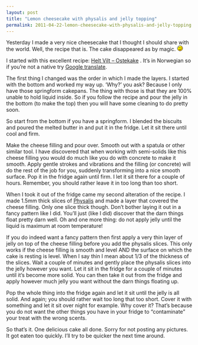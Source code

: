 ```yaml
---
layout: post
title: "Lemon cheesecake with physalis and jelly topping"
permalink: 2011-04-22-lemon-cheesecake-with-physalis-and-jelly-topping
---
```

Yesterday I made a very nice cheesecake that I thought I should share with the world. Well, the recipe that is. The cake disappeared as by magic. ![;)](/public/uploads/smilies/icon_wink.gif)

I started with this excellent recipe: [Helt Vilt – Ostekake](http://heltvilt-godmat.blogspot.com/2009/07/ostekake.html) . It’s in Norwegian so if you’re not a native try [Google translate](http://translate.google.com).

The first thing I changed was the order in which I made the layers. I started with the bottom and worked my way up. ‘Why?’ you ask? Because I only have those springform cakepans. The thing with those is that they are 100% unable to hold liquid inside. So if you follow the recipe and pour the jelly in the bottom (to make the top) then you will have some cleaning to do pretty soon.

So start from the bottom if you have a springform. I blended the biscuits and poured the melted butter in and put it in the fridge. Let it sit there until cool and firm.

Make the cheese filling and pour over. Smooth out with a spatula or other similar tool. I have discovered that when working with semi-solids like this cheese filling you would do much like you do with concrete to make it smooth. Apply gentle strokes and vibrations and the filling (or concrete) will do the rest of the job for you, suddenly transforming into a nice smooth surface. Pop it in the fridge again until firm. I let it sit there for a couple of hours. Remember, you should rather leave it in too long than too short.

When I took it out of the fridge came my second alteration of the recipe. I made 1.5mm thick slices of [Physalis](http://en.wikipedia.org/wiki/Physalis) and made a layer that covered the cheese filling. Only one slice thick though. Don’t bother laying it out in a fancy pattern like I did. You’ll just (like I did) discover that the darn things float pretty darn well. Oh and one more thing: do not apply jelly until the liquid is maximum at room temperature!

If you do indeed want a fancy pattern then first apply a very thin layer of jelly on top of the cheese filling before you add the physalis slices. This only works if the cheese filling is smooth and level AND the surface on which the cake is resting is level. When I say thin I mean about 1/3 of the thickness of the slices. Wait a couple of minutes and gently place the physalis slices into the jelly however you want. Let it sit in the fridge for a couple of minutes until it’s become more solid. You can then take it out from the fridge and apply however much jelly you want without the darn things floating up.

Pop the whole thing into the fridge again and let it sit until the jelly is all solid. And again; you should rather wait too long that too short. Cover it with something and let it sit over night for example. Why cover it? That’s because you do not want the other things you have in your fridge to “contaminate” your treat with the wrong scents.

So that’s it. One delicious cake all done. Sorry for not posting any pictures. It got eaten too quickly. I’ll try to be quicker the next time around.
